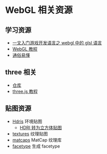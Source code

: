 # WebGL 相关资源

## 学习资源

- [一文入门游戏开发语言之 webgl 中的 glsl 语言](https://juejin.cn/post/7085587372565332004)
- [WebGL 教程](https://blog.csdn.net/u014291990/article/details/102980860)
- [通俗易懂](https://blog.csdn.net/weixin_44867717/category_11251206_3.html)

## three 相关

- [仓库](https://github.com/mrdoob/three.js)
- [three.js 教程](http://www.webgl3d.cn/Three.js/)

## 贴图资源

- [Hdris](https://polyhaven.com/hdris) 环境贴图
  - [HDRI 转为立方体贴图](https://matheowis.github.io/HDRI-to-CubeMap/)
- [textures](https://polyhaven.com/textures) 纹理贴图
- [matcaps](https://github.com/nidorx/matcaps) MatCap 纹理库
- [facetype](http://gero3.github.io/facetype.js/) 生成 facetype
